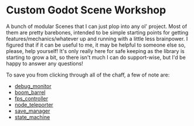 # Custom Godot Scene Workshop
 A bunch of modular Scenes that I can just plop into any ol' project. Most of them are pretty barebones, intended to be simple starting points for getting features/mechanics/whatever up and running with a little less brainpower. I figured that if it can be useful to me, it may be helpful to someone else so, please, help yourself! It's only really here for safe keeping as the library is starting to grow a bit, so there isn't much I can do support-wise, but I'd be happy to answer any questions!

To save you from clicking through all of the chaff, a few of note are:

- [debug_monitor](https://github.com/mhermandesign/CUSTOM_SCENE_WORKSHOP/tree/main/debug_monitor)
- [boom_barrel](https://github.com/mhermandesign/CUSTOM_SCENE_WORKSHOP/tree/main/boom_barrel)
- [fps_controller](https://github.com/mhermandesign/CUSTOM_SCENE_WORKSHOP/tree/main/fps_controller)
- [node_teleporter](https://github.com/mhermandesign/CUSTOM_SCENE_WORKSHOP/tree/main/node_teleporter)
- [save_manager](https://github.com/mhermandesign/CUSTOM_SCENE_WORKSHOP/tree/main/save_manager)
- [state_machine](https://github.com/mhermandesign/CUSTOM_SCENE_WORKSHOP/tree/main/state_machine)
